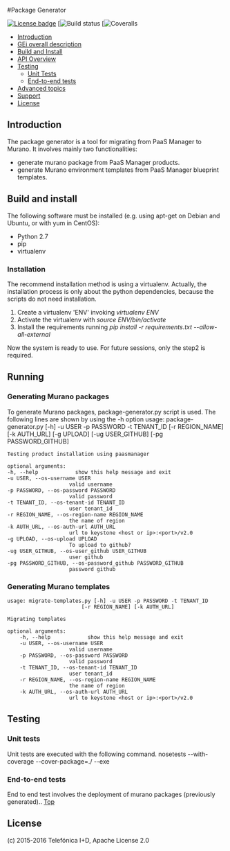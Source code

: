 #<a name="top"></a>Package Generator

[![License badge](https://img.shields.io/badge/license-Apache_2.0-blue.svg)](LICENSE)
[![Build status](https://travis-ci.org/telefonicaid/fiware-enablers/package-generator.svg?branch=develop)
[![Coveralls](https://coveralls.io/repos/telefonicaid/fiware-enablers/package-generator/badge.svg?branch=develop&service=github)


* [Introduction](#introduction)
* [GEi overall description](#gei-overall-description)
* [Build and Install](#build-and-install)
* [API Overview](#api-overview)
* [Testing](#testing)
    * [Unit Tests](#unit-tests)
    * [End-to-end tests](#end-to-end-tests)
* [Advanced topics](#advanced-topics)
* [Support](#support)
* [License](#license)


## Introduction

The package generator is a tool for migrating from PaaS Manager to Murano. It involves mainly two functionalities:
- generate murano package from PaaS Manager products.
- generate Murano environment templates from PaaS Manager blueprint templates.

## Build and install
The following software must be installed (e.g. using apt-get on Debian and Ubuntu,
or with yum in CentOS):

- Python 2.7
- pip
- virtualenv

### Installation

The recommend installation method is using a virtualenv. Actually, the installation
process is only about the python dependencies, because the scripts do not need
installation.

1) Create a virtualenv 'ENV' invoking *virtualenv ENV*
2) Activate the virtualenv with *source ENV/bin/activate*
3) Install the requirements running *pip install -r requirements.txt
   --allow-all-external*

Now the system is ready to use. For future sessions, only the step2 is required.


## Running
### Generating Murano packages
To generate Murano packages, package-generator.py script is used. The following lines are shown by using the -h option
    usage: package-generator.py [-h] -u USER -p PASSWORD -t TENANT_ID
                            [-r REGION_NAME] [-k AUTH_URL] [-g UPLOAD]
                            [-ug USER_GITHUB] [-pg PASSWORD_GITHUB]

    Testing product installation using paasmanager

    optional arguments:
    -h, --help            show this help message and exit
    -u USER, --os-username USER
                        valid username
    -p PASSWORD, --os-password PASSWORD
                        valid password
    -t TENANT_ID, --os-tenant-id TENANT_ID
                        user tenant_id
    -r REGION_NAME, --os-region-name REGION_NAME
                        the name of region
    -k AUTH_URL, --os-auth-url AUTH_URL
                        url to keystone <host or ip>:<port>/v2.0
    -g UPLOAD, --os-upload UPLOAD
                        To upload to github?
    -ug USER_GITHUB, --os-user_github USER_GITHUB
                        user github
    -pg PASSWORD_GITHUB, --os-password_github PASSWORD_GITHUB
                        password github

### Generating Murano templates

    usage: migrate-templates.py [-h] -u USER -p PASSWORD -t TENANT_ID
                            [-r REGION_NAME] [-k AUTH_URL]

    Migrating templates

    optional arguments:
        -h, --help            show this help message and exit
        -u USER, --os-username USER
                        valid username
        -p PASSWORD, --os-password PASSWORD
                        valid password
        -t TENANT_ID, --os-tenant-id TENANT_ID
                        user tenant_id
        -r REGION_NAME, --os-region-name REGION_NAME
                        the name of region
        -k AUTH_URL, --os-auth-url AUTH_URL
                        url to keystone <host or ip>:<port>/v2.0


## Testing

### Unit tests
Unit tests are executed with the following command.
    nosetests --with-coverage --cover-package=./ --exe

### End-to-end tests
End to end test involves the deployment of murano packages (previously generated)..
[Top](#top)



## License

\(c) 2015-2016 Telefónica I+D, Apache License 2.0

